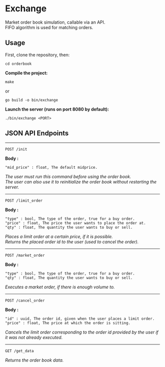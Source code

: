 # Exchange
Market order book simulation, callable via an API.\
FIFO algorithm is used for matching orders.

## Usage
First, clone the repository, then:
```shell
cd orderbook
```
**Compile the project:**
```shell
make
```
or
```shell
go build -o bin/exchange
```
**Launch the server (runs on port 8080 by default):**
```shell
./bin/exchange <PORT>
```
## JSON API Endpoints
***
```
POST /init
```
**Body :**
```
"mid_price" : float, The default midprice.
```
*The user must run this command before using the order book.* \
*The user can also use it to reinitialize the order book without restarting the server.* 
***
```
POST /limit_order
```
**Body :**
```
"type" : bool, The type of the order, true for a buy order.
"price" : float, The price the user wants to place the order at.
"qty" : float, The quantity the user wants to buy or sell.
```
*Places a limit order at a certain price, if it is possible.* \
*Returns the placed order id to the user (used to cancel the order).* 
***

```
POST /market_order
```
**Body :**
```
"type" : bool, The type of the order, true for a buy order.
"qty" : float, The quantity the user wants to buy or sell.
```
*Executes a market order, if there is enough volume to.* 
***
```
POST /cancel_order
```
**Body :**
```
"id" : uuid, The order id, given when the user places a limit order.
"price" : float, The price at which the order is sitting.
```
*Cancels the limit order corresponding to the order id provided by the user if it was not already executed.* 
***

```
GET /get_data
```
*Returns the order book data.* 
